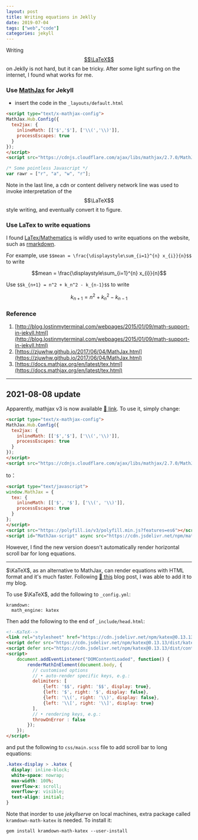 ```yaml
---
layout: post
title: Writing equations in Jeklly
date: 2019-07-04
tags: ["web","code"]
categories: jekyll
---
```


Writing [$$\LaTeX$$] on Jeklly is not hard, but it can be tricky. After some light surfing on the internet, I found what works for me.

### Use [MathJax] for Jekyll

- insert the code in the `_layouts/default.html`

```html
<script type="text/x-mathjax-config">
MathJax.Hub.Config({
  tex2jax: {
    inlineMath: [['$','$'], ['\\(','\\)']],
    processEscapes: true
  }
});
</script>
<script src="https://cdnjs.cloudflare.com/ajax/libs/mathjax/2.7.0/MathJax.js?config=TeX-AMS-MML_HTMLorMML" type="text/javascript"></script>
```

```javascript
/* Some pointless Javascript */
var rawr = ["r", "a", "w", "r"];
```

Note in the last line, a cdn or content delivery network line was used to invoke interpretation of the $$\LaTeX$$ style writing, and eventually convert it to figure.

### Use LaTex to write equations

I found [LaTex/Mathematics] is wildly used to write equations on the website, such as [rmarkdown].

For example, use `$$mean = \frac{\displaystyle\sum_{i=1}^{n} x_{i}}{n}$$` to write

$$mean = \frac{\displaystyle\sum_{i=1}^{n} x_{i}}{n}$$

Use `$$k_{n+1} = n^2 + k_n^2 - k_{n-1}$$` to write

$$k_{n+1} = n^2 + k_n^2 - k_{n-1}$$

### Reference

1. [http://blog.lostinmyterminal.com/webpages/2015/01/09/math-support-in-jekyll.html](http://blog.lostinmyterminal.com/webpages/2015/01/09/math-support-in-jekyll.html)
2. [https://zjuwhw.github.io/2017/06/04/MathJax.html](https://zjuwhw.github.io/2017/06/04/MathJax.html)
3. [https://docs.mathjax.org/en/latest/tex.html](https://docs.mathjax.org/en/latest/tex.html)

[$$\LaTeX$$]: https://www.latex-project.org/
[MathJax]:https://www.mathjax.org/
[LaTex/Mathematics]:https://en.wikibooks.org/wiki/LaTeX/Mathematics
[rmarkdown]:http://rmarkdown.rstudio.com/authoring_basics.html

---

## 2021-08-08 update

Apparently, mathjax v3 is now available [:link: link](https://www.mathjax.org/?utm_source=cdnjs&utm_medium=cdnjs_link&utm_campaign=cdnjs_library#gettingstarted).
To use it, simply change:

```html
<script type="text/x-mathjax-config">
MathJax.Hub.Config({
  tex2jax: {
    inlineMath: [['$','$'], ['\\(','\\)']],
    processEscapes: true
  }
});
</script>
<script src="https://cdnjs.cloudflare.com/ajax/libs/mathjax/2.7.0/MathJax.js?config=TeX-AMS-MML_HTMLorMML" type="text/javascript"></script>
```

to：

```html
<script type="text/javascript">
window.MathJax = {
  tex: {
    inlineMath: [['$', '$'], ['\\(', '\\)']],
    processEscapes: true
  }
};
</script>
<script src="https://polyfill.io/v3/polyfill.min.js?features=es6"></script>
<script id="MathJax-script" async src="https://cdn.jsdelivr.net/npm/mathjax@3/es5/tex-mml-chtml.js"></script>
```
However, I find the new version doesn't automatically render horizontal scroll bar for long equations.

---

$\KaTeX$, as an alternative to MathJax, can render equations with HTML format and it's much faster. Following [:link: this](https://www.xuningyang.com/blog/2021-01-11-katex-with-jekyll/) blog post, I was able to add it to my blog.

To use $\KaTeX$, add the following to `_config.yml`:
```
kramdown:
  math_engine: katex
```

Then add the following to the end of `_include/head.html`:

```html
<!--KaTeX-->
<link rel="stylesheet" href="https://cdn.jsdelivr.net/npm/katex@0.13.13/dist/katex.min.css" integrity="sha384-RZU/ijkSsFbcmivfdRBQDtwuwVqK7GMOw6IMvKyeWL2K5UAlyp6WonmB8m7Jd0Hn" crossorigin="anonymous">
<script defer src="https://cdn.jsdelivr.net/npm/katex@0.13.13/dist/katex.min.js" integrity="sha384-pK1WpvzWVBQiP0/GjnvRxV4mOb0oxFuyRxJlk6vVw146n3egcN5C925NCP7a7BY8" crossorigin="anonymous"></script>
<script defer src="https://cdn.jsdelivr.net/npm/katex@0.13.13/dist/contrib/auto-render.min.js" integrity="sha384-vZTG03m+2yp6N6BNi5iM4rW4oIwk5DfcNdFfxkk9ZWpDriOkXX8voJBFrAO7MpVl" crossorigin="anonymous"></script>
<script>
    document.addEventListener("DOMContentLoaded", function() {
        renderMathInElement(document.body, {
          // customised options
          // • auto-render specific keys, e.g.:
          delimiters: [
              {left: '$$', right: '$$', display: true},
              {left: '$', right: '$', display: false},
              {left: '\\(', right: '\\)', display: false},
              {left: '\\[', right: '\\]', display: true}
          ],
          // • rendering keys, e.g.:
          throwOnError : false
        });
    });
</script>
```

and put the following to `css/main.scss` file to add scroll bar to long equations:

```css
.katex-display > .katex {
  display: inline-block;
  white-space: nowrap;
  max-width: 100%;
  overflow-x: scroll;
  overflow-y: visible;
  text-align: initial;
}
```

Note that inorder to use $jekyll serve$ on local machines, extra package called `kramdown-math-katex` is needed.
To install it:

```
gem install kramdown-math-katex --user-install
```
